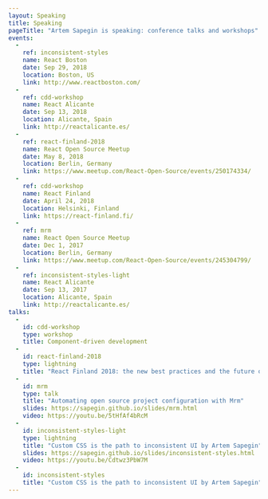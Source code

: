 ```yaml
---
layout: Speaking
title: Speaking
pageTitle: "Artem Sapegin is speaking: conference talks and workshops"
events:
  -
    ref: inconsistent-styles
    name: React Boston
    date: Sep 29, 2018
    location: Boston, US
    link: http://www.reactboston.com/
  -
    ref: cdd-workshop
    name: React Alicante
    date: Sep 13, 2018
    location: Alicante, Spain
    link: http://reactalicante.es/
  -
    ref: react-finland-2018
    name: React Open Source Meetup
    date: May 8, 2018
    location: Berlin, Germany
    link: https://www.meetup.com/React-Open-Source/events/250174334/
  -
    ref: cdd-workshop
    name: React Finland
    date: April 24, 2018
    location: Helsinki, Finland
    link: https://react-finland.fi/
  -
    ref: mrm
    name: React Open Source Meetup
    date: Dec 1, 2017
    location: Berlin, Germany
    link: https://www.meetup.com/React-Open-Source/events/245304799/
  -
    ref: inconsistent-styles-light
    name: React Alicante
    date: Sep 13, 2017
    location: Alicante, Spain
    link: http://reactalicante.es/
talks:
  -
    id: cdd-workshop
    type: workshop
    title: Component-driven development
  -
    id: react-finland-2018
    type: lightning
    title: "React Finland 2018: the new best practices and the future of React"
  -
    id: mrm
    type: talk
    title: "Automating open source project configuration with Mrm"
    slides: https://sapegin.github.io/slides/mrm.html
    video: https://youtu.be/5tHfAf4bRcM
  -
    id: inconsistent-styles-light
    type: lightning
    title: "Custom CSS is the path to inconsistent UI by Artem Sapegin"
    slides: https://sapegin.github.io/slides/inconsistent-styles.html
    video: https://youtu.be/Cdtwz3PbW7M
  -
    id: inconsistent-styles
    title: "Custom CSS is the path to inconsistent UI by Artem Sapegin"
---
```

